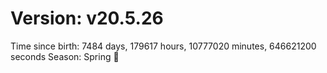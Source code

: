 # Version: v20.5.26
Time since birth: 7484 days, 179617 hours, 10777020 minutes, 646621200 seconds
Season: Spring 🌸
